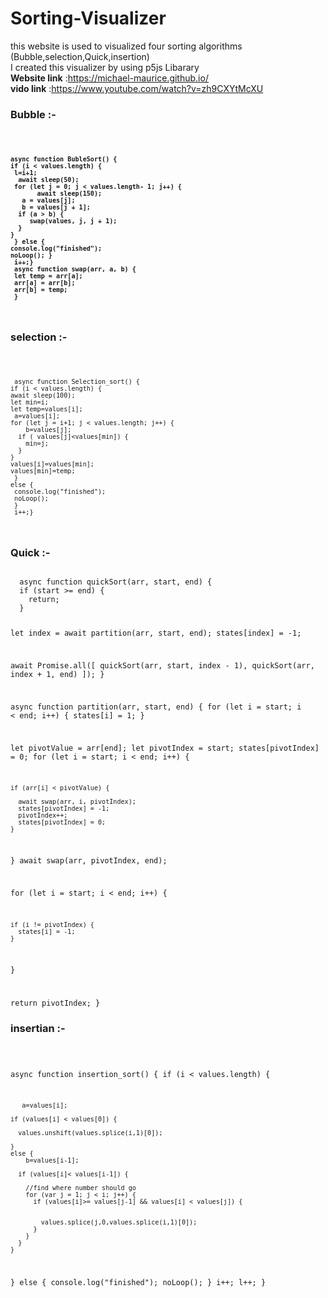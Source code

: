 # Sorting-Visualizer
this website is used to visualized four sorting algorithms </br>
(Bubble,selection,Quick,insertion) </br>
I created this visualizer by using p5js Libarary</br>
<b> Website link</b> :https://michael-maurice.github.io/</br>
<b> vido link</b> :https://www.youtube.com/watch?v=zh9CXYtMcXU</br>

<h3>Bubble :- </h3>
<b>
 <code>
 
    async function BubleSort() {
    if (i < values.length) {
     l=i+1;
      await sleep(50);
     for (let j = 0; j < values.length- 1; j++) {
           await sleep(150);
       a = values[j];
       b = values[j + 1];
      if (a > b) {
         swap(values, j, j + 1);
      }
    }
     } else {
    console.log("finished");
    noLoop(); }
     i++;}
     async function swap(arr, a, b) {
     let temp = arr[a];
     arr[a] = arr[b];
     arr[b] = temp;
     }
</code>

</b>
<h3>selection :- </h3>
  <code>
 
     async function Selection_sort() {
    if (i < values.length) {   
    await sleep(100);          
    let min=i;
    let temp=values[i];           
     a=values[i];
    for (let j = i+1; j < values.length; j++) {
        b=values[j];
      if ( values[j]<values[min]) {
        min=j;
      }
    }
    values[i]=values[min];
    values[min]=temp;
     } 
    else {
     console.log("finished");
     noLoop();
     }
     i++;}
</code>
<h3>Quick :- </h3>
<code>
  async function quickSort(arr, start, end) {
  if (start >= end) {
    return;
  }

  let index = await partition(arr, start, end);
  states[index] = -1;

  await Promise.all([
    quickSort(arr, start, index - 1),
    quickSort(arr, index + 1, end)
  ]);
}

async function partition(arr, start, end) {
  for (let i = start; i < end; i++) {
    states[i] = 1;
  }

  let pivotValue = arr[end];
  let pivotIndex = start;
  states[pivotIndex] = 0;
  for (let i = start; i < end; i++) {

    if (arr[i] < pivotValue) {

      await swap(arr, i, pivotIndex);
      states[pivotIndex] = -1;
      pivotIndex++;
      states[pivotIndex] = 0;
    }
  }
  await swap(arr, pivotIndex, end);

  for (let i = start; i < end; i++) {

    if (i != pivotIndex) {
      states[i] = -1;
    }
  }

  return pivotIndex;
}
  </code>

<h3>insertian :- </h3>
<code>
 
async function insertion_sort() {
  if (i < values.length) {

       a=values[i];

    if (values[i] < values[0]) {

      values.unshift(values.splice(i,1)[0]);

    }
    else {
        b=values[i-1];
     
      if (values[i]< values[i-1]) {

        //find where number should go
        for (var j = 1; j < i; j++) {
          if (values[i]>= values[j-1] && values[i] < values[j]) {

            
            values.splice(j,0,values.splice(i,1)[0]);
          }
        }
      }
    }
  } else {
    console.log("finished");
    noLoop();
  }
  i++;
  l++;
}
</code>
